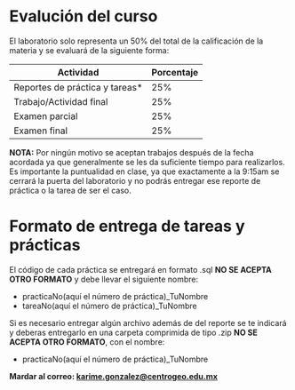 # Evalución del curso 
El laboratorio solo representa un 50% del total de la calificación de la materia y se evaluará de la siguiente forma: 

**Actividad** | **Porcentaje**
------------ | -------------
Reportes de práctica y tareas* | 25%
Trabajo/Actividad final | 25%
Examen parcial | 25%
Examen final | 25%

**NOTA:** Por ningún motivo se aceptan trabajos después de la fecha acordada ya que generalmente se les da suficiente tiempo para realizarlos. Es importante la puntualidad en clase, ya que exactamente a la 9:15am se cerrará la puerta del laboratorio y no podrás entregar ese reporte de práctica o la tarea de ser el caso.  

# Formato de entrega de tareas y prácticas

El código de cada práctica se entregará en formato .sql **NO SE ACEPTA OTRO FORMATO** y debe llevar el siguiente nombre: 

-  practicaNo(aquí el número de práctica)_TuNombre
-  tareaNo(aquí el número de práctica)_TuNombre

Si es necesario entregar algún archivo además de del reporte se te indicará y deberas entregarlo en una carpeta comprimida de tipo .zip **NO SE ACEPTA OTRO FORMATO**, con el nombre: 

- practicaNo(aquí el número de práctica)_TuNombre

**Mardar al correo: karime.gonzalez@centrogeo.edu.mx**
